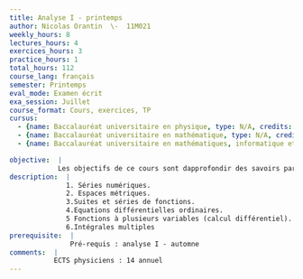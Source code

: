 ```yaml
---
title: Analyse I - printemps
author: Nicolas Orantin  \-  11M021
weekly_hours: 8
lectures_hours: 4
exercices_hours: 3
practice_hours: 1
total_hours: 112
course_lang: français
semester: Printemps
eval_mode: Examen écrit
exa_session: Juillet
course_format: Cours, exercices, TP
cursus:
  - {name: Baccalauréat universitaire en physique, type: N/A, credits: 7}
  - {name: Baccalauréat universitaire en mathématique, type: N/A, credits: 8}
  - {name: Baccalauréat universitaire en mathématiques, informatique et sciences numériques, type: N/A, credits: 6}

objective:  |
            Les objectifs de ce cours sont dapprofondir des savoirs par les étudiants de lanalyse à une variable et de commencer les études danalyse à plusieurs variables.
description:  |
              1. Séries numériques.
              2. Espaces métriques.
              3.Suites et séries de fonctions.
              4.Equations différentielles ordinaires.
              5 Fonctions à plusieurs variables (calcul différentiel).
              6.Intégrales multiples
prerequisite:  |
               Pré-requis : analyse I - automne
comments:  |
           ECTS physiciens : 14 annuel
---
```

